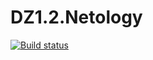 # DZ1.2.Netology
[![Build status](https://ci.appveyor.com/api/projects/status/ah0fdn8ps962c8b4?svg=true)](https://ci.appveyor.com/project/zda3171/dz1-2-netology)
